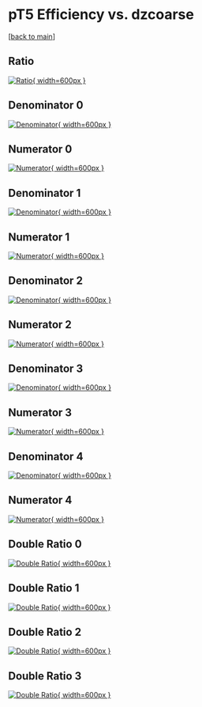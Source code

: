 # pT5 Efficiency vs. dzcoarse

[[back to main](./)]



## Ratio

[![Ratio](../mtv/var/pT5_xtr_11_1_eff_dzcoarse.png){ width=600px }](../mtv/var/pT5_xtr_11_1_eff_dzcoarse.pdf)

## Denominator 0

[![Denominator](../mtv/den/pT5_xtr_11_1_eff_dzcoarse_den0.png){ width=600px }](../mtv/den/pT5_xtr_11_1_eff_dzcoarse_den0.pdf)

## Numerator 0

[![Numerator](../mtv/num/pT5_xtr_11_1_eff_dzcoarse_num0.png){ width=600px }](../mtv/num/pT5_xtr_11_1_eff_dzcoarse_num0.pdf)

## Denominator 1

[![Denominator](../mtv/den/pT5_xtr_11_1_eff_dzcoarse_den1.png){ width=600px }](../mtv/den/pT5_xtr_11_1_eff_dzcoarse_den1.pdf)

## Numerator 1

[![Numerator](../mtv/num/pT5_xtr_11_1_eff_dzcoarse_num1.png){ width=600px }](../mtv/num/pT5_xtr_11_1_eff_dzcoarse_num1.pdf)

## Denominator 2

[![Denominator](../mtv/den/pT5_xtr_11_1_eff_dzcoarse_den2.png){ width=600px }](../mtv/den/pT5_xtr_11_1_eff_dzcoarse_den2.pdf)

## Numerator 2

[![Numerator](../mtv/num/pT5_xtr_11_1_eff_dzcoarse_num2.png){ width=600px }](../mtv/num/pT5_xtr_11_1_eff_dzcoarse_num2.pdf)

## Denominator 3

[![Denominator](../mtv/den/pT5_xtr_11_1_eff_dzcoarse_den3.png){ width=600px }](../mtv/den/pT5_xtr_11_1_eff_dzcoarse_den3.pdf)

## Numerator 3

[![Numerator](../mtv/num/pT5_xtr_11_1_eff_dzcoarse_num3.png){ width=600px }](../mtv/num/pT5_xtr_11_1_eff_dzcoarse_num3.pdf)

## Denominator 4

[![Denominator](../mtv/den/pT5_xtr_11_1_eff_dzcoarse_den4.png){ width=600px }](../mtv/den/pT5_xtr_11_1_eff_dzcoarse_den4.pdf)

## Numerator 4

[![Numerator](../mtv/num/pT5_xtr_11_1_eff_dzcoarse_num4.png){ width=600px }](../mtv/num/pT5_xtr_11_1_eff_dzcoarse_num4.pdf)

## Double Ratio 0

[![Double Ratio](../mtv/ratio/pT5_xtr_11_1_eff_dzcoarse_ratio0.png){ width=600px }](../mtv/ratio/pT5_xtr_11_1_eff_dzcoarse_ratio0.pdf)

## Double Ratio 1

[![Double Ratio](../mtv/ratio/pT5_xtr_11_1_eff_dzcoarse_ratio1.png){ width=600px }](../mtv/ratio/pT5_xtr_11_1_eff_dzcoarse_ratio1.pdf)

## Double Ratio 2

[![Double Ratio](../mtv/ratio/pT5_xtr_11_1_eff_dzcoarse_ratio2.png){ width=600px }](../mtv/ratio/pT5_xtr_11_1_eff_dzcoarse_ratio2.pdf)

## Double Ratio 3

[![Double Ratio](../mtv/ratio/pT5_xtr_11_1_eff_dzcoarse_ratio3.png){ width=600px }](../mtv/ratio/pT5_xtr_11_1_eff_dzcoarse_ratio3.pdf)

